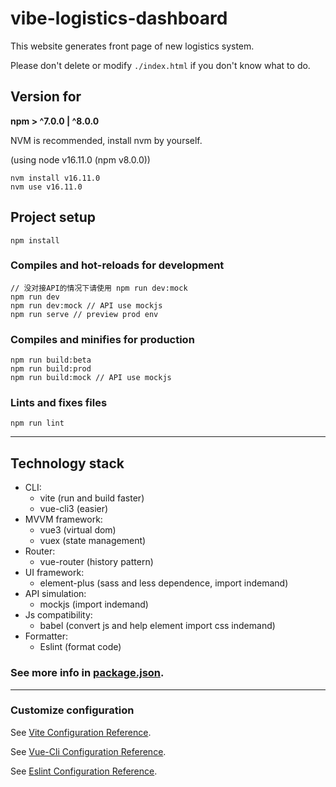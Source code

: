 # vibe-logistics-dashboard
This website generates front page of new logistics system.

Please don't delete or modify `./index.html` if you don't know what to do.
## Version for
**npm > ^7.0.0 | ^8.0.0**

NVM is recommended, install nvm by yourself.

(using node v16.11.0 (npm v8.0.0))

```
nvm install v16.11.0
nvm use v16.11.0
```

## Project setup
```
npm install
```

### Compiles and hot-reloads for development
```
// 没对接API的情况下请使用 npm run dev:mock
npm run dev 
npm run dev:mock // API use mockjs
npm run serve // preview prod env
```

### Compiles and minifies for production
```
npm run build:beta
npm run build:prod
npm run build:mock // API use mockjs
```

### Lints and fixes files
```
npm run lint
```

_____
## Technology stack
* CLI:
  * vite (run and build faster)
  * vue-cli3 (easier)
* MVVM framework:
  * vue3 (virtual dom)
  * vuex (state management)
* Router:
  * vue-router (history pattern)
* UI framework:
  * element-plus (sass and less dependence, import indemand)
* API simulation:
  * mockjs (import indemand)
* Js compatibility:
  * babel (convert js and help element import css indemand)
* Formatter:
  * Eslint (format code)

### See more info in [package.json](./package.json).

_____
### Customize configuration
See [Vite Configuration Reference](https://vitejs.cn/guide/).

See [Vue-Cli Configuration Reference](https://cli.vuejs.org/config/).

See [Eslint Configuration Reference](https://eslint.bootcss.com/docs/user-guide/getting-started).

